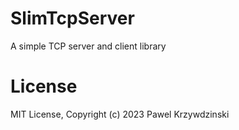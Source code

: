 # SlimTcpServer

A simple TCP server and client library

# License 

MIT License, Copyright (c) 2023 Pawel Krzywdzinski
